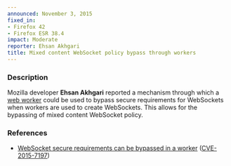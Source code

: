 ```yaml
---
announced: November 3, 2015
fixed_in:
- Firefox 42
- Firefox ESR 38.4
impact: Moderate
reporter: Ehsan Akhgari
title: Mixed content WebSocket policy bypass through workers
---
```


<h3>Description</h3>

<p>Mozilla developer <strong>Ehsan Akhgari</strong> reported a mechanism through which a
<a href="https://html.spec.whatwg.org/multipage/workers.html">web worker</a> could be used
to bypass secure requirements for WebSockets when workers are used to create WebSockets.
This allows for the bypassing of mixed content WebSocket policy.
</p>

<h3>References</h3>

<ul>
  <li><a href="https://bugzilla.mozilla.org/show_bug.cgi?id=1204269">
       WebSocket secure requirements can be bypassed in a worker</a>
(<a href="http://cve.mitre.org/cgi-bin/cvename.cgi?name=CVE-2015-7197"
class="ex-ref">CVE-2015-7197</a>)</li>
</ul>



